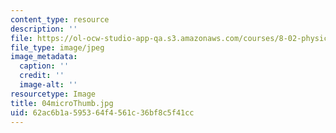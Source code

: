 ```yaml
---
content_type: resource
description: ''
file: https://ol-ocw-studio-app-qa.s3.amazonaws.com/courses/8-02-physics-ii-electricity-and-magnetism-spring-2007/62ac6b1a595364f4561c36bf8c5f41cc_04microThumb.jpg
file_type: image/jpeg
image_metadata:
  caption: ''
  credit: ''
  image-alt: ''
resourcetype: Image
title: 04microThumb.jpg
uid: 62ac6b1a-5953-64f4-561c-36bf8c5f41cc
---
```

